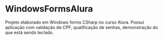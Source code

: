 # WindowsFormsAlura
Projeto elaborado em Windows forms CSharp no curso Alura.
Possui aplicação com validação de CPF, qualificação de senhas, demonstração do que está sendo teclado.
